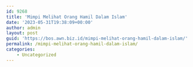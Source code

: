 ```yaml
---
id: 9268
title: 'Mimpi Melihat Orang Hamil Dalam Islam'
date: '2023-05-31T19:38:09+00:00'
author: admin
layout: post
guid: 'https://bos.awn.biz.id/mimpi-melihat-orang-hamil-dalam-islam/'
permalink: /mimpi-melihat-orang-hamil-dalam-islam/
categories:
    - Uncategorized
---
```


